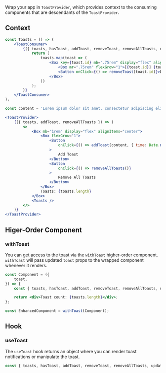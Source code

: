 Wrap your app in `ToastProvider`, which provides context to the consuming components that are descendants of the `ToastProvider`.

## Context

```jsx
const Toasts = () => (
    <ToastConsumer>
        {({ toasts, hasToast, addToast, removeToast, removeAllToasts, updateToast }) => {
            return (
                toasts.map(toast => (
                    <Box key={toast.id} mb=".75rem" display="flex" alignItems="center" backgroundColor="#f0f0f0" px=".75rem" py=".5rem">
                        <Box mr=".75rem" flexGrow="1">[{toast.id}] {toast.content}</Box>
                        <Button onClick={() => removeToast(toast.id)}>Dismiss</Button>
                    </Box>
                ))
            );
        }}
    </ToastConsumer>
);

const content = 'Lorem ipsum dolor sit amet, consectetur adipiscing elit. Nam eget condimentum justo, eget hendrerit elit.';

<ToastProvider>
    {({ toasts, addToast, removeAllToasts }) => (
        <>
            <Box mb="1rem" display="flex" alignItems="center">
                <Box flexGrow="1">
                    <Button
                        onClick={() => addToast(content, { time: Date.now() } )}
                    >
                        Add Toast
                    </Button>
                    <Button
                        onClick={() => removeAllToasts()}
                    >
                        Remove All Toasts
                    </Button>
                </Box>
                Toasts: {toasts.length}
            </Box>
            <Toasts />
        </>
    )}
</ToastProvider>
```

## Higer-Order Component

### withToast

You can get access to the toast via the `withToast` higher-order component. `withToast` will pass updated `toast` props to the wrapped component whenever it renders.

```jsx static
const Component = ({
    toast,
}) => {
    const { toasts, hasToast, addToast, removeToast, removeAllToasts, updateToast } = toast;

    return <div>Toast count: {toasts.length}</div>;
};

const EnhancedComponent = withToast(Component);
```

## Hook

### useToast

The `useToast` hook returns an object where you can render toast notifications or manipulate the toast.

```jsx static
const { toasts, hasToast, addToast, removeToast, removeAllToasts, updateToast } = useToast();
```
